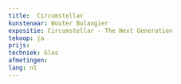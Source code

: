 ```yaml
---
title:  Circumstellar
kunstenaar: Wouter Bolangier
expositie: Circumstellar - The Next Generation
tekoop: ja
prijs: 
techniek: Glas
afmetingen: 
lang: nl
---
```


